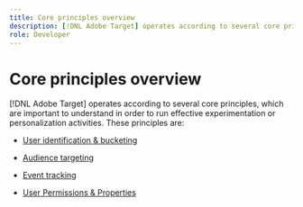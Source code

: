 ```yaml
---
title: Core principles overview
description: [!DNL Adobe Target] operates according to several core principles, which are important to understand in order to run effective experimentation or personalization activities.
role: Developer
---
```

# Core principles overview

[!DNL Adobe Target] operates according to several core principles, which are important to understand in order to run effective experimentation or personalization activities. These principles are:

* [User identification & bucketing](user-identification-and-bucketing.md)

* [Audience targeting](audience-targeting.md)

* [Event tracking](event-tracking.md)

* [User Permissions & Properties](user-permissions-and-properties.md)